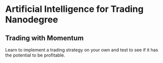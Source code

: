 # Artificial Intelligence for Trading Nanodegree

## Trading with Momentum
Learn to implement a trading strategy on your own and test to see if it has the potential to be profitable.